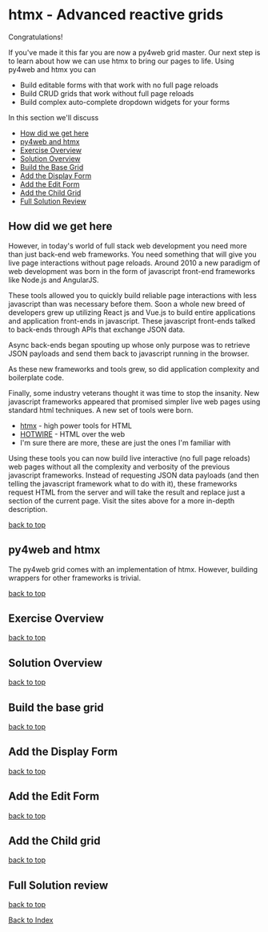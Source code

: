 # htmx - Advanced reactive grids

Congratulations! 

If you've made it this far you are now a py4web grid master.  Our next step is to learn about how we can use htmx to bring our pages to life. Using py4web and htmx you can
- Build editable forms with that work with no full page reloads
- Build CRUD grids that work without full page reloads
- Build complex auto-complete dropdown widgets for your forms

In this section we'll discuss

- [How did we get here](#how-did-we-get-here)
- [py4web and htmx](#py4web-and-htmx)
- [Exercise Overview](#exercise-overview)
- [Solution Overview](#solution-overview)
- [Build the Base Grid](#build-the-base-grid)
- [Add the Display Form](#add-the-display-form)
- [Add the Edit Form](#add-the-edit-form)
- [Add the Child Grid](#add-the-child-grid)
- [Full Solution Review](#full-solution-review)

## How did we get here
However, in today's world of full stack web development you need more than just back-end web frameworks.  You need something that will give you live page interactions without page reloads. Around 2010 a new paradigm of web development was born in the form of javascript front-end frameworks like Node.js and AngularJS. 

These tools allowed you to quickly build reliable page interactions with less javascript than was necessary before them. Soon a whole new breed of developers grew up utilizing React js and Vue.js to build entire applications and application front-ends in javascript. These javascript front-ends talked to back-ends through APIs that exchange JSON data. 

Async back-ends began spouting up whose only purpose was to retrieve JSON payloads and send them back to javascript running in the browser.

As these new frameworks and tools grew, so did application complexity and boilerplate code.

Finally, some industry veterans thought it was time to stop the insanity. New javascript frameworks appeared that promised simpler live web pages using standard html techniques.  A new set of tools were born.

- [htmx](https://htmx.org) - high power tools for HTML
- [HOTWIRE](https://hotwired.dev) - HTML over the web
- I'm sure there are more, these are just the ones I'm familiar with

Using these tools you can now build live interactive (no full page reloads) web pages without all the complexity and verbosity of the previous javascript frameworks. Instead of requesting JSON data payloads (and then telling the javascript framework what to do with it), these frameworks request HTML from the server and will take the result and replace just a section of the current page. Visit the sites above for a more in-depth description.

[back to top](#htmx---advanced-reactive-grids)

## py4web and htmx

The py4web grid comes with an implementation of htmx. However, building wrappers for other frameworks is trivial.

[back to top](#htmx---advanced-reactive-grids)

## Exercise Overview

[back to top](#htmx---advanced-reactive-grids)

## Solution Overview

[back to top](#htmx---advanced-reactive-grids)

## Build the base grid

[back to top](#htmx---advanced-reactive-grids)

## Add the Display Form

[back to top](#htmx---advanced-reactive-grids)

## Add the Edit Form

[back to top](#htmx---advanced-reactive-grids)

## Add the Child grid

[back to top](#htmx---advanced-reactive-grids)

## Full Solution review

[back to top](#htmx---advanced-reactive-grids)

[Back to Index](../README.md)
